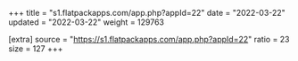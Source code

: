 +++
title = "s1.flatpackapps.com/app.php?appId=22"
date = "2022-03-22"
updated = "2022-03-22"
weight = 129763

[extra]
source = "https://s1.flatpackapps.com/app.php?appId=22"
ratio = 23
size = 127
+++
